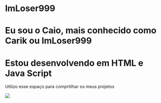 # ImLoser999
# Eu sou o Caio, mais conhecido como Carik ou ImLoser999

# Estou desenvolvendo em HTML e Java Script

Utilizo esse espaço para comprtilhar os meus projetos

![](https://media.tenor.com/McPQygGOuXYAAAAi/gladgers-hacker-gers-guardians-of-galaxy.gif)


